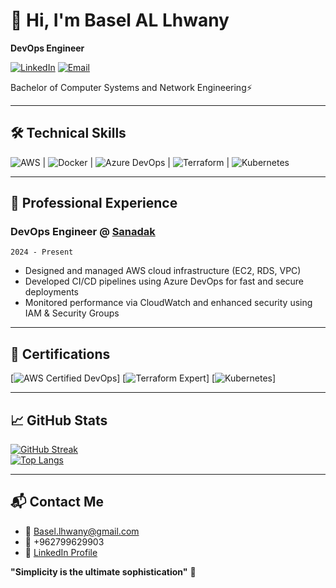# 👋 Hi, I'm Basel AL Lhwany 
**DevOps Engineer**  

[![LinkedIn](https://img.shields.io/badge/LinkedIn-Basel_Al--lhwany-blue?style=flat&logo=linkedin)](https://www.linkedin.com/in/basel-al-lhwany-45a1b2290/)
[![Email](https://img.shields.io/badge/Email-Basel.lhwany@gmail.com-red?style=flat&logo=gmail)](mailto:Basel.lhwany@gmail.com)

Bachelor of Computer Systems and Network Engineering⚡

---

## 🛠️ **Technical Skills**
![AWS](https://img.shields.io/badge/AWS-EC2/RDS/CloudWatch-FF9900?logo=amazon-aws) |
![Docker](https://img.shields.io/badge/Docker-Containerization-2496ED?logo=docker) |
![Azure DevOps](https://img.shields.io/badge/Azure_DevOps-CI/CD-0078D7?logo=azure-devops) |
![Terraform](https://img.shields.io/badge/Terraform-IaC-623CE4?logo=terraform) |
![Kubernetes](https://img.shields.io/badge/Kubernetes-EKS-326CE5?logo=kubernetes)


---

## 💼 **Professional Experience**
### **DevOps Engineer @ [Sanadak](https://sanadak.com)**
`2024 - Present`  
- Designed and managed AWS cloud infrastructure (EC2, RDS, VPC)  
- Developed CI/CD pipelines using Azure DevOps for fast and secure deployments  
- Monitored performance via CloudWatch and enhanced security using IAM & Security Groups  

---

## 📜 **Certifications**
[![AWS Certified DevOps](https://img.shields.io/badge/AWS-DevOps_Professional-FF9900?logo=amazon-aws)]
[![Terraform Expert](https://img.shields.io/badge/Terraform-Expert-623CE4?logo=terraform)]
[![Kubernetes](https://img.shields.io/badge/Kubernetes-Beginner-326CE5?logo=kubernetes)]

---

## 📈 **GitHub Stats**
[![GitHub Streak](https://streak-stats.demolab.com/?user=Basel-Alliwany&theme=dark)](https://git.io/streak-stats)  
[![Top Langs](https://github-readme-stats.vercel.app/api/top-langs/?username=Basel-Alliwany&layout=compact&theme=vision-friendly-dark)](https://github.com/anuraghazra/github-readme-stats)

---

## 📬 **Contact Me**
- 📧 Basel.lhwany@gmail.com  
- 📱 +962799629903  
- 💼 [LinkedIn Profile](https://www.linkedin.com/in/basel-al-liwany)  

**"Simplicity is the ultimate sophistication"** 🎯
